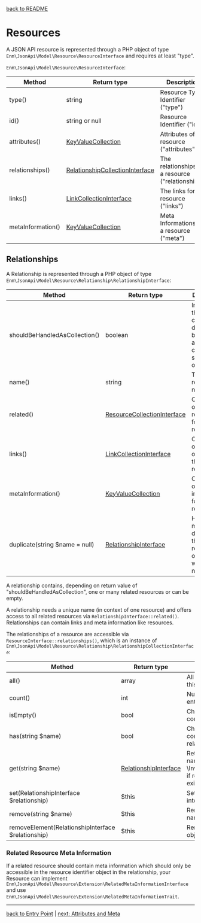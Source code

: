 [back to README](../README.md)
# Resources
A JSON API resource is represented through a PHP object of type `Enm\JsonApi\Model\Resource\ResourceInterface` and requires at least "type".

`Enm\JsonApi\Model\Resource\ResourceInterface`:

| Method             | Return type                                                                                                  | Description                                       |
|--------------------|--------------------------------------------------------------------------------------------------------------|---------------------------------------------------|
| type()             | string                                                                                                       | Resource Type Identifier ("type")                 |
| id()               | string or null                                                                                               | Resource Identifier ("id")                        |
| attributes()       | [KeyValueCollection](../src/Model/Common/KeyValueCollection.php)                                             | Attributes of the resource ("attributes")         |
| relationships()    | [RelationshipCollectionInterface](../src/Model/Resource/Relationship/RelationshipCollectionInterface.php)    | The relationships of a resource ("relationships") |
| links()            | [LinkCollectionInterface](../src/Model/Resource/Link/LinkCollectionInterface.php)                            | The links for a resource ("links")                |
| metaInformation()  | [KeyValueCollection](../src/Model/Common/KeyValueCollection.php)                                             | Meta Informations for a resource ("meta")         |

## Relationships
A Relationship is represented through a PHP object of type `Enm\JsonApi\Model\Resource\Relationship\RelationshipInterface`:

| Method                         | Return type                                                                              | Description                                                                              |
|--------------------------------|------------------------------------------------------------------------------------------|------------------------------------------------------------------------------------------|
| shouldBeHandledAsCollection()  | boolean                                                                                  | Indicates if the contained data should be handled as object collection or single object. |
| name()                         | string                                                                                   | The relationship name                                                                    |
| related()                      | [ResourceCollectionInterface](../src/Model/Resource/ResourceCollectionInterface.php)     | Collection of related resources for this relationship.                                   |
| links()                        | [LinkCollectionInterface](../src/Model/Resource/Link/LinkCollectionInterface.php)        | Collection of link objects for this relationship.                                        |
| metaInformation()              | [KeyValueCollection](../src/Model/Common/KeyValueCollection.php)                         | Collection of meta informations for this relationship.                                   |
| duplicate(string $name = null) | [RelationshipInterface](../src/Model/Resource/Relationship/RelationshipInterface.php)    | Helper method to duplicate this relationship, optional with another name.                |

A relationship contains, depending on return value of "shouldBeHandledAsCollection", one or many related resources or can be empty.

A relationship needs a unique name (in context of one resource) and offers access to all related resources via `RelationshipInterface::related()`.
Relationships can contain links and meta information like resources.

The relationships of a resource are accessible via `ResourceInterface::relationships()`, which is an instance of `Enm\JsonApi\Model\Resource\Relationship\RelationshipCollectionInterface`:

| Method                                                       | Return type                                                                            | Description                                                                                            |
|--------------------------------------------------------------|----------------------------------------------------------------------------------------|--------------------------------------------------------------------------------------------------------|
| all()                                                        | array                                                                                  | All relationship objects of this collection.                                                           |
| count()                                                      | int                                                                                    | Number of collection entries.                                                                          |
| isEmpty()                                                    | bool                                                                                   | Checks if the collection contains any elements.                                                        |
| has(string $name)                                            | bool                                                                                   | Checks if the collection contains a special relationship.                                              |
| get(string $name)                                            | [RelationshipInterface](../src/Model/Resource/Relationship/RelationshipInterface.php)  | Returns a relationship by name or throws an \InvalidArgumentException if relationship does not exists. |
| set(RelationshipInterface $relationship)                     | $this                                                                                  | Set a relationship object into the collection.                                                         |
| remove(string $name)                                         | $this                                                                                  | Remove a relationship by name from the collection.                                                     |
| removeElement(RelationshipInterface $relationship)           | $this                                                                                  | Remove a relationship object from the collection.                                                      |


### Related Resource Meta Information
If a related resource should contain meta information which should only be accessible in the resource identifier object in the relationship,
your Resource can implement `Enm\JsonApi\Model\Resource\Extension\RelatedMetaInformationInterface` and use `Enm\JsonApi\Model\Resource\Extension\RelatedMetaInformationTrait`.

*****

[back to Entry Point](../docs/01-entry.md) | [next: Attributes and Meta](../docs/03-collections.md)
